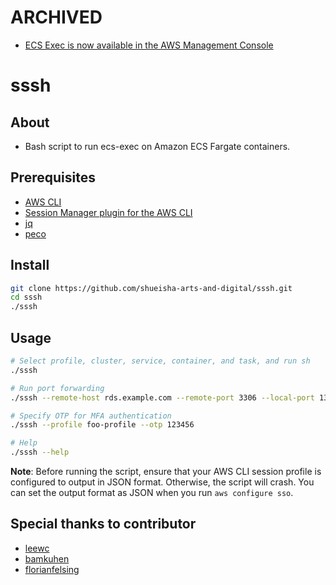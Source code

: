 # ARCHIVED
- [ECS Exec is now available in the AWS Management Console
](https://aws.amazon.com/jp/about-aws/whats-new/2025/09/ecs-exec-aws-management-console/)

# sssh
## About
- Bash script to run ecs-exec on Amazon ECS Fargate containers.

## Prerequisites
- [AWS CLI](https://docs.aws.amazon.com/cli/latest/userguide/getting-started-install.html)
- [Session Manager plugin for the AWS CLI](https://docs.aws.amazon.com/systems-manager/latest/userguide/session-manager-working-with-install-plugin.html)
- [jq](https://stedolan.github.io/jq/download/)
- [peco](https://github.com/peco/peco#installation)

## Install
```bash
git clone https://github.com/shueisha-arts-and-digital/sssh.git
cd sssh
./sssh
```

## Usage
```bash
# Select profile, cluster, service, container, and task, and run sh
./sssh

# Run port forwarding
./sssh --remote-host rds.example.com --remote-port 3306 --local-port 13306

# Specify OTP for MFA authentication
./sssh --profile foo-profile --otp 123456

# Help
./sssh --help
```
**Note**: Before running the script, ensure that your AWS CLI session profile is configured to output in JSON format. Otherwise, the script will crash. You can set the output format as JSON when you run `aws configure sso`.

## Special thanks to contributor
- [leewc](https://github.com/leewc)
- [bamkuhen](https://github.com/bamkuhen)
- [florianfelsing](https://github.com/florianfelsing)
